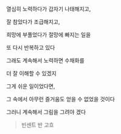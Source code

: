 열심히 노력하다가 갑자기 나태해지고,

잘 참았다가 조급해지고,

희망에 부풀었다가 절망에 빠지는 일을

또 다시 반복하고 있다

그래도 계속해서 노력하면 수채화를

더 잘 이해할 수 있겠지

그게 쉬운 일이었다면,

그 속에서 아무런 즐거움도 얻을 수 없었을 것이다

그러니 계속해서 그림을 그려야 겠다

> 빈센트 반 고흐